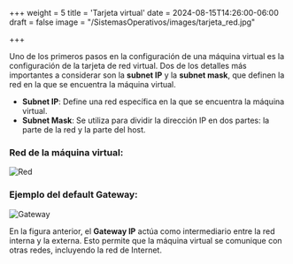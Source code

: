 +++
weight = 5
title = 'Tarjeta virtual'
date = 2024-08-15T14:26:00-06:00
draft = false
image = "/SistemasOperativos/images/tarjeta_red.jpg"

+++


Uno de los primeros pasos en la configuración de una máquina virtual es la configuración de la tarjeta de red virtual. Dos de los detalles más importantes a considerar son la **subnet IP** y la **subnet mask**, que definen la red en la que se encuentra la máquina virtual.

- **Subnet IP**: Define una red específica en la que se encuentra la máquina virtual.
- **Subnet Mask**: Se utiliza para dividir la dirección IP en dos partes: la parte de la red y la parte del host.

### Red de la máquina virtual: 
![Red](/SistemasOperativos/images/tarjeta.png)

### Ejemplo del default Gateway: 
![Gateway](/SistemasOperativos/images/gateway.png)


En la figura anterior, el **Gateway IP** actúa como intermediario entre la red interna y la externa. Esto permite que la máquina virtual se comunique con otras redes, incluyendo la red de Internet.
